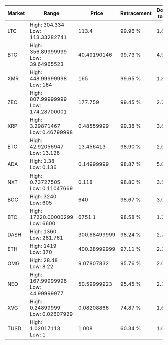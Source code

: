 | Market | Range | Price| Retracement | Doubles to 50% |
| --- | --- | --- | --- | --- |
| LTC | High: 304.334<br />Low: 113.33282741 | 113.4 | 99.96 % | 1.84 |
| BTG | High: 356.89999999<br />Low: 39.64965523 | 40.49190146 | 99.73 % | 4.90 |
| XMR | High: 448.99999998<br />Low: 164 | 165 | 99.65 % | 1.86 |
| ZEC | High: 807.99999999<br />Low: 174.28700001 | 177.759 | 99.45 % | 2.76 |
| XRP | High: 3.29871467<br />Low: 0.46799998 | 0.48559999 | 99.38 % | 3.88 |
| ETC | High: 42.92056947<br />Low: 13.128 | 13.456413 | 98.90 % | 2.08 |
| ADA | High: 1.38<br />Low: 0.136 | 0.14999999 | 98.87 % | 5.05 |
| NXT | High: 0.73727505<br />Low: 0.11047669 | 0.118 | 98.80 % | 3.59 |
| BCC | High: 3240<br />Low: 605 | 640 | 98.67 % | 3.00 |
| BTC | High: 17220.00000299<br />Low: 6600 | 6751.1 | 98.58 % | 1.76 |
| DASH | High: 1360<br />Low: 281.761 | 300.68499999 | 98.24 % | 2.73 |
| ETH | High: 1419<br />Low: 370 | 400.28999999 | 97.11 % | 2.23 |
| OMG | High: 28.48<br />Low: 8.22 | 9.07807832 | 95.76 % | 2.02 |
| NEO | High: 167.99999998<br />Low: 44.99999977 | 50.59999923 | 95.45 % | 2.10 |
| XVG | High: 0.24899999<br />Low: 0.02607929 | 0.08208866 | 74.87 % | 1.68 |
| TUSD | High: 1.02017113<br />Low: 1 | 1.008 | 60.34 % | 1.00 |
